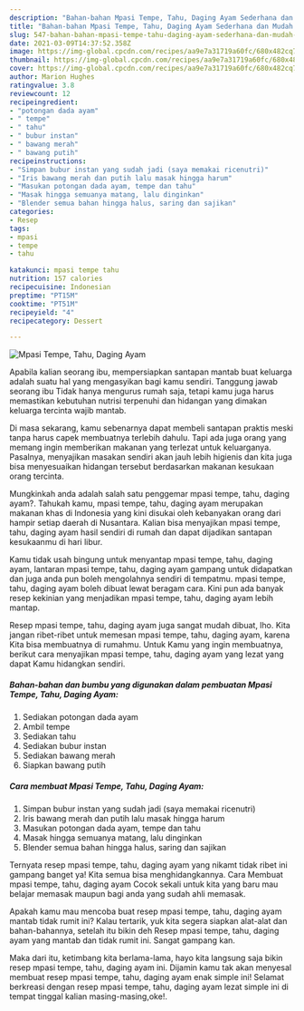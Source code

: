 ```yaml
---
description: "Bahan-bahan Mpasi Tempe, Tahu, Daging Ayam Sederhana dan Mudah Dibuat"
title: "Bahan-bahan Mpasi Tempe, Tahu, Daging Ayam Sederhana dan Mudah Dibuat"
slug: 547-bahan-bahan-mpasi-tempe-tahu-daging-ayam-sederhana-dan-mudah-dibuat
date: 2021-03-09T14:37:52.358Z
image: https://img-global.cpcdn.com/recipes/aa9e7a31719a60fc/680x482cq70/mpasi-tempe-tahu-daging-ayam-foto-resep-utama.jpg
thumbnail: https://img-global.cpcdn.com/recipes/aa9e7a31719a60fc/680x482cq70/mpasi-tempe-tahu-daging-ayam-foto-resep-utama.jpg
cover: https://img-global.cpcdn.com/recipes/aa9e7a31719a60fc/680x482cq70/mpasi-tempe-tahu-daging-ayam-foto-resep-utama.jpg
author: Marion Hughes
ratingvalue: 3.8
reviewcount: 12
recipeingredient:
- "potongan dada ayam"
- " tempe"
- " tahu"
- " bubur instan"
- " bawang merah"
- " bawang putih"
recipeinstructions:
- "Simpan bubur instan yang sudah jadi (saya memakai ricenutri)"
- "Iris bawang merah dan putih lalu masak hingga harum"
- "Masukan potongan dada ayam, tempe dan tahu"
- "Masak hingga semuanya matang, lalu dinginkan"
- "Blender semua bahan hingga halus, saring dan sajikan"
categories:
- Resep
tags:
- mpasi
- tempe
- tahu

katakunci: mpasi tempe tahu 
nutrition: 157 calories
recipecuisine: Indonesian
preptime: "PT15M"
cooktime: "PT51M"
recipeyield: "4"
recipecategory: Dessert

---
```



![Mpasi Tempe, Tahu, Daging Ayam](https://img-global.cpcdn.com/recipes/aa9e7a31719a60fc/680x482cq70/mpasi-tempe-tahu-daging-ayam-foto-resep-utama.jpg)

Apabila kalian seorang ibu, mempersiapkan santapan mantab buat keluarga adalah suatu hal yang mengasyikan bagi kamu sendiri. Tanggung jawab seorang ibu Tidak hanya mengurus rumah saja, tetapi kamu juga harus memastikan kebutuhan nutrisi terpenuhi dan hidangan yang dimakan keluarga tercinta wajib mantab.

Di masa  sekarang, kamu sebenarnya dapat membeli santapan praktis meski tanpa harus capek membuatnya terlebih dahulu. Tapi ada juga orang yang memang ingin memberikan makanan yang terlezat untuk keluarganya. Pasalnya, menyajikan masakan sendiri akan jauh lebih higienis dan kita juga bisa menyesuaikan hidangan tersebut berdasarkan makanan kesukaan orang tercinta. 



Mungkinkah anda adalah salah satu penggemar mpasi tempe, tahu, daging ayam?. Tahukah kamu, mpasi tempe, tahu, daging ayam merupakan makanan khas di Indonesia yang kini disukai oleh kebanyakan orang dari hampir setiap daerah di Nusantara. Kalian bisa menyajikan mpasi tempe, tahu, daging ayam hasil sendiri di rumah dan dapat dijadikan santapan kesukaanmu di hari libur.

Kamu tidak usah bingung untuk menyantap mpasi tempe, tahu, daging ayam, lantaran mpasi tempe, tahu, daging ayam gampang untuk didapatkan dan juga anda pun boleh mengolahnya sendiri di tempatmu. mpasi tempe, tahu, daging ayam boleh dibuat lewat beragam cara. Kini pun ada banyak resep kekinian yang menjadikan mpasi tempe, tahu, daging ayam lebih mantap.

Resep mpasi tempe, tahu, daging ayam juga sangat mudah dibuat, lho. Kita jangan ribet-ribet untuk memesan mpasi tempe, tahu, daging ayam, karena Kita bisa membuatnya di rumahmu. Untuk Kamu yang ingin membuatnya, berikut cara menyajikan mpasi tempe, tahu, daging ayam yang lezat yang dapat Kamu hidangkan sendiri.

<!--inarticleads1-->

##### Bahan-bahan dan bumbu yang digunakan dalam pembuatan Mpasi Tempe, Tahu, Daging Ayam:

1. Sediakan potongan dada ayam
1. Ambil  tempe
1. Sediakan  tahu
1. Sediakan  bubur instan
1. Sediakan  bawang merah
1. Siapkan  bawang putih




<!--inarticleads2-->

##### Cara membuat Mpasi Tempe, Tahu, Daging Ayam:

1. Simpan bubur instan yang sudah jadi (saya memakai ricenutri)
1. Iris bawang merah dan putih lalu masak hingga harum
1. Masukan potongan dada ayam, tempe dan tahu
1. Masak hingga semuanya matang, lalu dinginkan
1. Blender semua bahan hingga halus, saring dan sajikan




Ternyata resep mpasi tempe, tahu, daging ayam yang nikamt tidak ribet ini gampang banget ya! Kita semua bisa menghidangkannya. Cara Membuat mpasi tempe, tahu, daging ayam Cocok sekali untuk kita yang baru mau belajar memasak maupun bagi anda yang sudah ahli memasak.

Apakah kamu mau mencoba buat resep mpasi tempe, tahu, daging ayam mantab tidak rumit ini? Kalau tertarik, yuk kita segera siapkan alat-alat dan bahan-bahannya, setelah itu bikin deh Resep mpasi tempe, tahu, daging ayam yang mantab dan tidak rumit ini. Sangat gampang kan. 

Maka dari itu, ketimbang kita berlama-lama, hayo kita langsung saja bikin resep mpasi tempe, tahu, daging ayam ini. Dijamin kamu tak akan menyesal membuat resep mpasi tempe, tahu, daging ayam enak simple ini! Selamat berkreasi dengan resep mpasi tempe, tahu, daging ayam lezat simple ini di tempat tinggal kalian masing-masing,oke!.

